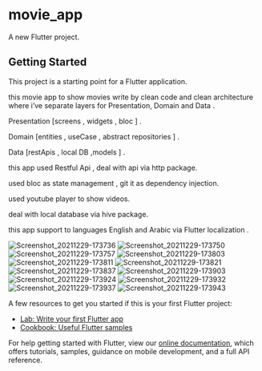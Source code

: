 # movie_app

A new Flutter project.

## Getting Started

This project is a starting point for a Flutter application.

this movie app to show movies write by clean code and clean architecture
 where i’ve separate layers for Presentation, Domain and Data .

 Presentation [screens , widgets , bloc ] .

 Domain [entities , useCase , abstract repositories ] .

 Data [restApis , local DB ,models ] .

this app used Restful Api , deal with api via http package.

used bloc as state management , git it as dependency injection.

used youtube player to show videos.

deal with local database via hive package.

this app support to languages English and Arabic via Flutter localization .

![Screenshot_20211229-173736](https://user-images.githubusercontent.com/73883447/147682611-bf6030cc-e888-45a6-b06d-ea0e655b3eb8.jpg)
![Screenshot_20211229-173750](https://user-images.githubusercontent.com/73883447/147682624-ecdcb01f-1dee-484e-93de-58c9cc263433.jpg)
![Screenshot_20211229-173757](https://user-images.githubusercontent.com/73883447/147682634-cee76f1f-13c2-49dd-96b2-86f3f4c05d59.jpg) 
![Screenshot_20211229-173803](https://user-images.githubusercontent.com/73883447/147682643-85d21bdc-7cec-4329-9cab-31a9f808dbcd.jpg)
![Screenshot_20211229-173811](https://user-images.githubusercontent.com/73883447/147682649-df7fa9a5-f701-421e-9e00-b93ef6ad8758.jpg)
![Screenshot_20211229-173821](https://user-images.githubusercontent.com/73883447/147682655-2396de46-72d9-4fd0-b03a-6cdf7d5ecd47.jpg)
![Screenshot_20211229-173837](https://user-images.githubusercontent.com/73883447/147682661-9e114615-fcc2-4739-a021-677bff51eed6.jpg)
![Screenshot_20211229-173903](https://user-images.githubusercontent.com/73883447/147682666-5bf761f1-d414-402d-bda4-ad7134c7d591.jpg)
![Screenshot_20211229-173924](https://user-images.githubusercontent.com/73883447/147682669-46bf13ef-b3a4-4b44-be5f-7855a334051c.jpg)
![Screenshot_20211229-173932](https://user-images.githubusercontent.com/73883447/147682680-00ff7841-40ab-4928-8f71-7708f7666347.jpg)
![Screenshot_20211229-173937](https://user-images.githubusercontent.com/73883447/147682686-b82aeb20-e5df-4066-9f55-3a0efa1b8a06.jpg)
![Screenshot_20211229-173943](https://user-images.githubusercontent.com/73883447/147682694-6c1e95a8-874b-4c9b-95fc-e4172a6c42d9.jpg)



A few resources to get you started if this is your first Flutter project:

- [Lab: Write your first Flutter app](https://flutter.dev/docs/get-started/codelab)
- [Cookbook: Useful Flutter samples](https://flutter.dev/docs/cookbook)

For help getting started with Flutter, view our
[online documentation](https://flutter.dev/docs), which offers tutorials,
samples, guidance on mobile development, and a full API reference.
